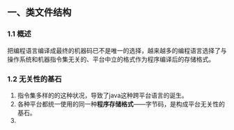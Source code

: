 ## 一、类文件结构

### 1.1 概述

把编程语言编译成最终的机器码已不是唯一的选择，越来越多的编程语言选择了与操作系统和机器指令集无关的、平台中立的格式作为程序编译后的存储格式。



### 1.2 无关性的基石

1. 指令集多样的的这种状况，导致了java这种跨平台语言的诞生。
2. 各种平台都统一使用的同一种**程序存储格式**——字节码，是构成平台无关性的基石。
3. 